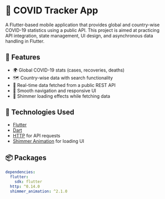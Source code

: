 # 🦠 COVID Tracker App

A Flutter-based mobile application that provides global and country-wise COVID-19 statistics using a public API. This project is aimed at practicing API integration, state management, UI design, and asynchronous data handling in Flutter.

## 📱 Features

- 🌍 Global COVID-19 stats (cases, recoveries, deaths)
- 🗺️ Country-wise data with search functionality
- 🔄 Real-time data fetched from a public REST API
- 🧭 Smooth navigation and responsive UI
- 🎨 Shimmer loading effects while fetching data

## 🚀 Technologies Used

- [Flutter](https://flutter.dev/)
- [Dart](https://dart.dev/)
- [HTTP](https://pub.dev/packages/http) for API requests
- [Shimmer Animation](https://pub.dev/packages/shimmer_animation) for loading UI

## 📦 Packages

```yaml
dependencies:
  flutter:
    sdk: flutter
  http: ^0.14.0
  shimmer_animation: ^2.1.0
